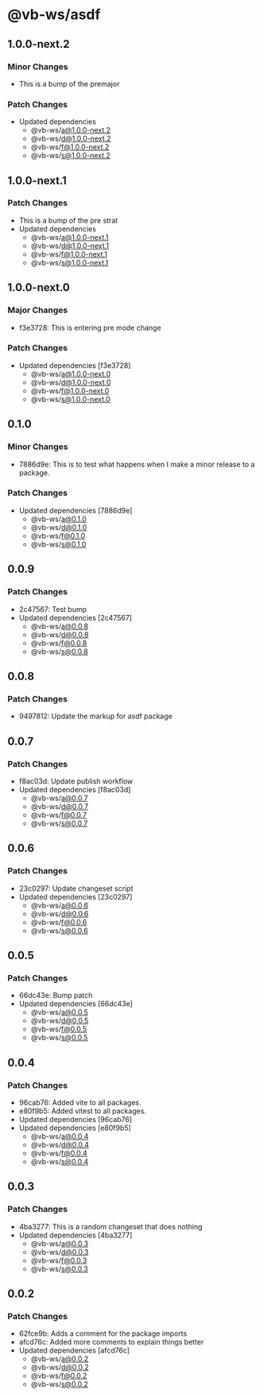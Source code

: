 # @vb-ws/asdf

## 1.0.0-next.2

### Minor Changes

- This is a bump of the premajor

### Patch Changes

- Updated dependencies
  - @vb-ws/a@1.0.0-next.2
  - @vb-ws/d@1.0.0-next.2
  - @vb-ws/f@1.0.0-next.2
  - @vb-ws/s@1.0.0-next.2

## 1.0.0-next.1

### Patch Changes

- This is a bump of the pre strat
- Updated dependencies
  - @vb-ws/a@1.0.0-next.1
  - @vb-ws/d@1.0.0-next.1
  - @vb-ws/f@1.0.0-next.1
  - @vb-ws/s@1.0.0-next.1

## 1.0.0-next.0

### Major Changes

- f3e3728: This is entering pre mode change

### Patch Changes

- Updated dependencies [f3e3728]
  - @vb-ws/a@1.0.0-next.0
  - @vb-ws/d@1.0.0-next.0
  - @vb-ws/f@1.0.0-next.0
  - @vb-ws/s@1.0.0-next.0

## 0.1.0

### Minor Changes

- 7886d9e: This is to test what happens when I make a minor release to a package.

### Patch Changes

- Updated dependencies [7886d9e]
  - @vb-ws/a@0.1.0
  - @vb-ws/d@0.1.0
  - @vb-ws/f@0.1.0
  - @vb-ws/s@0.1.0

## 0.0.9

### Patch Changes

- 2c47567: Test bump
- Updated dependencies [2c47567]
  - @vb-ws/a@0.0.8
  - @vb-ws/d@0.0.8
  - @vb-ws/f@0.0.8
  - @vb-ws/s@0.0.8

## 0.0.8

### Patch Changes

- 9497812: Update the markup for asdf package

## 0.0.7

### Patch Changes

- f8ac03d: Update publish workflow
- Updated dependencies [f8ac03d]
  - @vb-ws/a@0.0.7
  - @vb-ws/d@0.0.7
  - @vb-ws/f@0.0.7
  - @vb-ws/s@0.0.7

## 0.0.6

### Patch Changes

- 23c0297: Update changeset script
- Updated dependencies [23c0297]
  - @vb-ws/a@0.0.6
  - @vb-ws/d@0.0.6
  - @vb-ws/f@0.0.6
  - @vb-ws/s@0.0.6

## 0.0.5

### Patch Changes

- 66dc43e: Bump patch
- Updated dependencies [66dc43e]
  - @vb-ws/a@0.0.5
  - @vb-ws/d@0.0.5
  - @vb-ws/f@0.0.5
  - @vb-ws/s@0.0.5

## 0.0.4

### Patch Changes

- 96cab76: Added vite to all packages.
- e80f9b5: Added vitest to all packages.
- Updated dependencies [96cab76]
- Updated dependencies [e80f9b5]
  - @vb-ws/a@0.0.4
  - @vb-ws/d@0.0.4
  - @vb-ws/f@0.0.4
  - @vb-ws/s@0.0.4

## 0.0.3

### Patch Changes

- 4ba3277: This is a random changeset that does nothing
- Updated dependencies [4ba3277]
  - @vb-ws/a@0.0.3
  - @vb-ws/d@0.0.3
  - @vb-ws/f@0.0.3
  - @vb-ws/s@0.0.3

## 0.0.2

### Patch Changes

- 62fce9b: Adds a comment for the package imports
- afcd76c: Added more comments to explain things better
- Updated dependencies [afcd76c]
  - @vb-ws/a@0.0.2
  - @vb-ws/d@0.0.2
  - @vb-ws/f@0.0.2
  - @vb-ws/s@0.0.2
